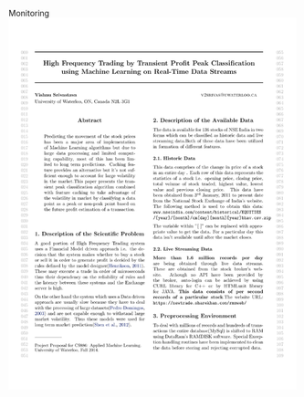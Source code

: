 Monitoring
![alt text](https://raw.githubusercontent.com/zxingz/trader/master/Images/v2srivas_proposal-1.jpg)